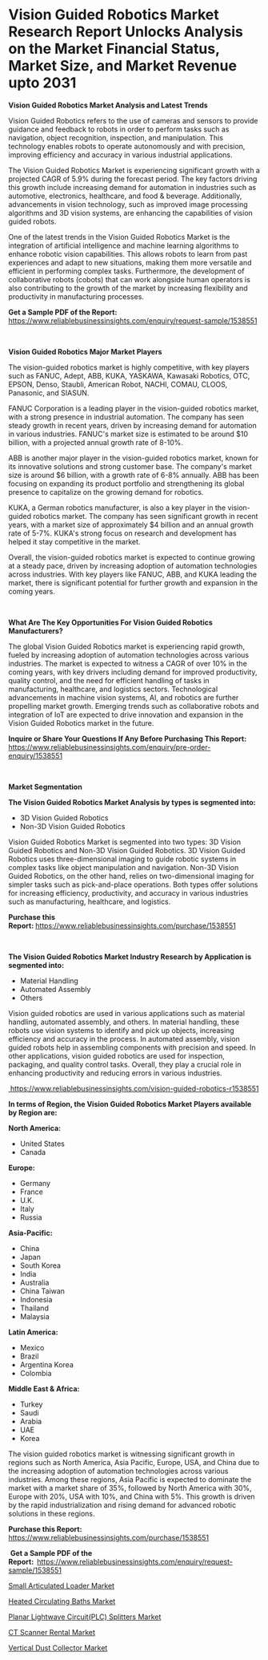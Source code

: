 <p><h1>Vision Guided Robotics Market Research Report Unlocks Analysis on the Market Financial Status, Market Size, and Market Revenue upto 2031</h1></p><p><strong>Vision Guided Robotics Market Analysis and Latest Trends</strong></p>
<p><p>Vision Guided Robotics refers to the use of cameras and sensors to provide guidance and feedback to robots in order to perform tasks such as navigation, object recognition, inspection, and manipulation. This technology enables robots to operate autonomously and with precision, improving efficiency and accuracy in various industrial applications.</p><p>The Vision Guided Robotics Market is experiencing significant growth with a projected CAGR of 5.9% during the forecast period. The key factors driving this growth include increasing demand for automation in industries such as automotive, electronics, healthcare, and food & beverage. Additionally, advancements in vision technology, such as improved image processing algorithms and 3D vision systems, are enhancing the capabilities of vision guided robots.</p><p>One of the latest trends in the Vision Guided Robotics Market is the integration of artificial intelligence and machine learning algorithms to enhance robotic vision capabilities. This allows robots to learn from past experiences and adapt to new situations, making them more versatile and efficient in performing complex tasks. Furthermore, the development of collaborative robots (cobots) that can work alongside human operators is also contributing to the growth of the market by increasing flexibility and productivity in manufacturing processes.</p></p>
<p><strong>Get a Sample PDF of the Report:&nbsp;</strong> <a href="https://www.reliablebusinessinsights.com/enquiry/request-sample/1538551">https://www.reliablebusinessinsights.com/enquiry/request-sample/1538551</a></p>
<p>&nbsp;</p>
<p><strong>Vision Guided Robotics Major Market Players</strong></p>
<p><p>The vision-guided robotics market is highly competitive, with key players such as FANUC, Adept, ABB, KUKA, YASKAWA, Kawasaki Robotics, OTC, EPSON, Denso, Staubli, American Robot, NACHI, COMAU, CLOOS, Panasonic, and SIASUN. </p><p>FANUC Corporation is a leading player in the vision-guided robotics market, with a strong presence in industrial automation. The company has seen steady growth in recent years, driven by increasing demand for automation in various industries. FANUC's market size is estimated to be around $10 billion, with a projected annual growth rate of 8-10%.</p><p>ABB is another major player in the vision-guided robotics market, known for its innovative solutions and strong customer base. The company's market size is around $6 billion, with a growth rate of 6-8% annually. ABB has been focusing on expanding its product portfolio and strengthening its global presence to capitalize on the growing demand for robotics.</p><p>KUKA, a German robotics manufacturer, is also a key player in the vision-guided robotics market. The company has seen significant growth in recent years, with a market size of approximately $4 billion and an annual growth rate of 5-7%. KUKA's strong focus on research and development has helped it stay competitive in the market.</p><p>Overall, the vision-guided robotics market is expected to continue growing at a steady pace, driven by increasing adoption of automation technologies across industries. With key players like FANUC, ABB, and KUKA leading the market, there is significant potential for further growth and expansion in the coming years.</p></p>
<p>&nbsp;</p>
<p><strong>What Are The Key Opportunities For Vision Guided Robotics Manufacturers?</strong></p>
<p><p>The global Vision Guided Robotics market is experiencing rapid growth, fueled by increasing adoption of automation technologies across various industries. The market is expected to witness a CAGR of over 10% in the coming years, with key drivers including demand for improved productivity, quality control, and the need for efficient handling of tasks in manufacturing, healthcare, and logistics sectors. Technological advancements in machine vision systems, AI, and robotics are further propelling market growth. Emerging trends such as collaborative robots and integration of IoT are expected to drive innovation and expansion in the Vision Guided Robotics market in the future.</p></p>
<p><strong>Inquire or Share Your Questions If Any Before Purchasing This Report:</strong> <a href="https://www.reliablebusinessinsights.com/enquiry/pre-order-enquiry/1538551">https://www.reliablebusinessinsights.com/enquiry/pre-order-enquiry/1538551</a></p>
<p>&nbsp;</p>
<p><strong>Market Segmentation</strong></p>
<p><strong>The Vision Guided Robotics Market Analysis by types is segmented into:</strong></p>
<p><ul><li>3D Vision Guided Robotics</li><li>Non-3D Vision Guided Robotics</li></ul></p>
<p><p>Vision Guided Robotics Market is segmented into two types: 3D Vision Guided Robotics and Non-3D Vision Guided Robotics. 3D Vision Guided Robotics uses three-dimensional imaging to guide robotic systems in complex tasks like object manipulation and navigation. Non-3D Vision Guided Robotics, on the other hand, relies on two-dimensional imaging for simpler tasks such as pick-and-place operations. Both types offer solutions for increasing efficiency, productivity, and accuracy in various industries such as manufacturing, healthcare, and logistics.</p></p>
<p><strong>Purchase this Report:&nbsp;</strong><a href="https://www.reliablebusinessinsights.com/purchase/1538551">https://www.reliablebusinessinsights.com/purchase/1538551</a></p>
<p>&nbsp;</p>
<p><strong>The Vision Guided Robotics Market Industry Research by Application is segmented into:</strong></p>
<p><ul><li>Material Handling</li><li>Automated Assembly</li><li>Others</li></ul></p>
<p><p>Vision guided robotics are used in various applications such as material handling, automated assembly, and others. In material handling, these robots use vision systems to identify and pick up objects, increasing efficiency and accuracy in the process. In automated assembly, vision guided robots help in assembling components with precision and speed. In other applications, vision guided robotics are used for inspection, packaging, and quality control tasks. Overall, they play a crucial role in enhancing productivity and reducing errors in various industries.</p></p>
<p><a href="https://www.reliablebusinessinsights.com/vision-guided-robotics-r1538551">&nbsp;https://www.reliablebusinessinsights.com/vision-guided-robotics-r1538551</a></p>
<p><strong>In terms of Region, the Vision Guided Robotics Market Players available by Region are:</strong></p>
<p>
    <p> <strong> North America: </strong>
        <ul>
            <li>United States</li>
            <li>Canada</li>
        </ul>
        </p> 
    <p> <strong> Europe: </strong>
        <ul>
            <li>Germany</li>
            <li>France</li>
            <li>U.K.</li>
            <li>Italy</li>
            <li>Russia</li>
        </ul>
        </p> 
    <p> <strong> Asia-Pacific: </strong>
        <ul>
            <li>China</li>
            <li>Japan</li>
            <li>South Korea</li>
            <li>India</li>
            <li>Australia</li>
            <li>China Taiwan</li>
            <li>Indonesia</li>
            <li>Thailand</li>
            <li>Malaysia</li>
        </ul>
        </p> 
    <p> <strong> Latin America: </strong>
        <ul>
            <li>Mexico</li>
            <li>Brazil</li>
            <li>Argentina Korea</li>
            <li>Colombia</li>
        </ul>
        </p> 
    <p> <strong> Middle East & Africa: </strong>
        <ul>
            <li>Turkey</li>
            <li>Saudi</li>
            <li>Arabia</li>
            <li>UAE</li>
            <li>Korea</li>
        </ul>
    </p>
    </p>
<p><p>The vision guided robotics market is witnessing significant growth in regions such as North America, Asia Pacific, Europe, USA, and China due to the increasing adoption of automation technologies across various industries. Among these regions, Asia Pacific is expected to dominate the market with a market share of 35%, followed by North America with 30%, Europe with 20%, USA with 10%, and China with 5%. This growth is driven by the rapid industrialization and rising demand for advanced robotic solutions in these regions.</p></p>
<p><strong>Purchase this Report: </strong><a href="https://www.reliablebusinessinsights.com/purchase/1538551">https://www.reliablebusinessinsights.com/purchase/1538551</a></p>
<p>&nbsp;<strong>Get a Sample PDF of the Report:&nbsp;&nbsp;</strong><a href="https://www.reliablebusinessinsights.com/enquiry/request-sample/1538551">https://www.reliablebusinessinsights.com/enquiry/request-sample/1538551</a></p>
<p><strong></strong></p>
<p><p><a href="https://github.com/lairestrong/Market-Research-Report-List-1/blob/main/small-articulated-loader-market.md">Small Articulated Loader Market</a></p><p><a href="https://github.com/drzsklfn31/Market-Research-Report-List-1/blob/main/heated-circulating-baths-market.md">Heated Circulating Baths Market</a></p><p><a href="https://issuu.com/reportprime-2/docs/planar-lightwave-circuitplc-splitters-market-size-">Planar Lightwave Circuit(PLC) Splitters Market</a></p><p><a href="https://github.com/msLonKoss78/Market-Research-Report-List-1/blob/main/ct-scanner-rental-market.md">CT Scanner Rental Market</a></p><p><a href="https://github.com/bmorecock/Market-Research-Report-List-4/blob/main/vertical-dust-collector-market.md">Vertical Dust Collector Market</a></p></p>